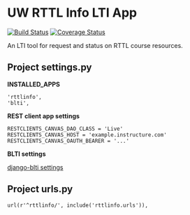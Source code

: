 # UW RTTL Info LTI App

[![Build Status](https://github.com/uw-it-aca/rttl-info-lti/workflows/Build%2C%20Test%20and%20Deploy/badge.svg?branch=main)](https://github.com/uw-it-aca/rttl-info-lti/actions)
[![Coverage Status](https://coveralls.io/repos/github/uw-it-aca/rttl-info-lti/badge.svg?branch=main)](https://coveralls.io/github/uw-it-aca/rttl-info-lti?branch=main)

An LTI tool for request and status on RTTL course resources.

Project settings.py
------------------

**INSTALLED_APPS**

    'rttlinfo',
    'blti',

**REST client app settings**

    RESTCLIENTS_CANVAS_DAO_CLASS = 'Live'
    RESTCLIENTS_CANVAS_HOST = 'example.instructure.com'
    RESTCLIENTS_CANVAS_OAUTH_BEARER = '...'

**BLTI settings**

[django-blti settings](https://github.com/uw-it-aca/django-blti#project-settingspy)

Project urls.py
---------------
    url(r'^rttlinfo/', include('rttlinfo.urls')),
